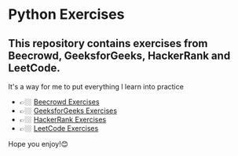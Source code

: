 # Python Exercises

## This repository contains exercises from Beecrowd,  GeeksforGeeks, HackerRank and LeetCode.
It's a way for me to put everything I learn into practice

- 👉🏼 [Beecrowd Exercises](beecrowd/README.md)
- 👉🏼 [GeeksforGeeks Exercises](geeksforgeeks/README.md)
- 👉🏼 [HackerRank Exercises](hackerrank/README.md)
- 👉🏼 [LeetCode Exercises](leetcode/README.md)

Hope you enjoy!😊
